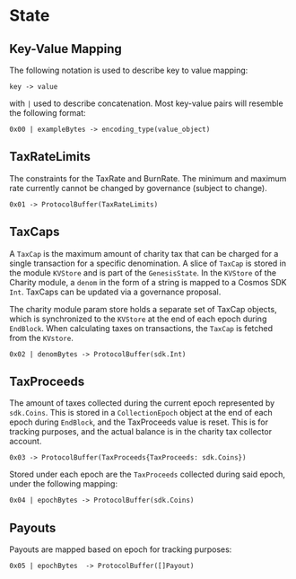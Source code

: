 <!--
order: 2
-->

# State

## Key-Value Mapping

The following notation is used to describe key to value mapping:

`key -> value`

with `|` used to describe concatenation. Most key-value pairs will resemble the following format:

`0x00 | exampleBytes -> encoding_type(value_object)`

## TaxRateLimits

The constraints for the TaxRate and BurnRate. The minimum and maximum rate currently cannot be changed by governance (subject to change).

`0x01 -> ProtocolBuffer(TaxRateLimits)`

## TaxCaps

A `TaxCap` is the maximum amount of charity tax that can be charged for a single transaction for a specific denomination. A slice of `TaxCap` is stored in the module `KVStore` and is part of the `GenesisState`. In the `KVStore` of the Charity module, a `denom` in the form of a string is mapped to a Cosmos SDK `Int`. TaxCaps can be updated via a governance proposal. 

The charity module param store holds a separate set of TaxCap objects, which is synchronized to the `KVStore` at the end of each epoch during `EndBlock`. When calculating taxes on transactions, the `TaxCap` is fetched from the `KVstore`.

`0x02 | denomBytes -> ProtocolBuffer(sdk.Int)`

## TaxProceeds

The amount of taxes collected during the current epoch represented by `sdk.Coins`. This is stored in a `CollectionEpoch` object at the end of each epoch during `EndBlock`, and the TaxProceeds value is reset. This is for tracking purposes, and the actual balance is in the charity tax collector account. 

`0x03 -> ProtocolBuffer(TaxProceeds{TaxProceeds: sdk.Coins})`

Stored under each epoch are the `TaxProceeds` collected during said epoch, under the following mapping:

`0x04 | epochBytes -> ProtocolBuffer(sdk.Coins)`

## Payouts

Payouts are mapped based on epoch for tracking purposes:

`0x05 | epochBytes  -> ProtocolBuffer([]Payout)`





